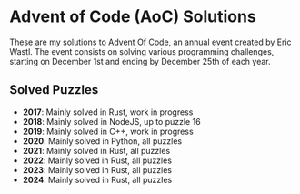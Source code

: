 # Advent of Code (AoC) Solutions

These are my solutions to [Advent Of Code](https://adventofcode.com), an annual event created by Eric Wastl.
The event consists on solving various programming challenges, starting on December 1st and ending by December 25th of each year.

## Solved Puzzles

- **2017**: Mainly solved in Rust, work in progress
- **2018**: Mainly solved in NodeJS, up to puzzle 16
- **2019**: Mainly solved in C++, work in progress
- **2020**: Mainly solved in Python, all puzzles
- **2021**: Mainly solved in Rust, all puzzles
- **2022**: Mainly solved in Rust, all puzzles
- **2023**: Mainly solved in Rust, all puzzles
- **2024**: Mainly solved in Rust, all puzzles
